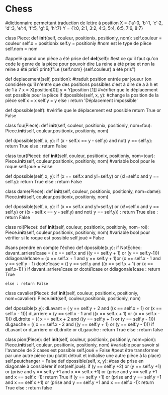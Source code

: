 # Chess
#dictionnaire permettant traduction de lettre à position
X = {'a':0, 'b':1, 'c':2, 'd':3, 'e':4, 'f':5, 'g':6, 'h':7}
Y = {1:0, 2:1, 3:2, 4:3, 5:4, 6:5, 7:6, 8:7}

class Piece:
  def __init__(self, couleur, positionix, positioniy, nom):
    self.couleur = couleur
    self.x = positionix
    self.y = positioniy
    #nom est le type de pièce
    self.nom = nom
  
  #appelé quand une pièce a été prise
  def __del__(self):
    #est ce qu'il faut qu'on code le genre de la pièce pour pouvoir dire La reine a été prise et non la reine a été pris?
    print(f"Le {self.nom} {self.couleur} a été pris")
    
  def deplacement(self, position):
    #traduit position entrée par joueur (on considère qu'il n'entre que des positions possibles c'est à dire de a à h et de 1 à 7
    x = X[position[0]]
    y = Y[position [1]]
    #vérifier que le déplacement est possible pour la pièce
    if dpossible(self, x, y):
      #change la position de la pièce
      self.x = x
      self.y = y
    else : return 'Déplacement impossible'
    
  def dpossible(self):
    #vérifie que le déplacement est possible
      return True or False
    
class fou(Piece):
  def __init__(self, couleur, positionix, positioniy, nom=fou):
    Piece.__init__(self, couleur,positionix, positioniy, nom)
  
  def dpossible(self, x, y):
    if (x - self.x == y - self.y) and not( y == self.y): 
      return True
    else : return False
    
    

class tour(Piece):
  def __init__(self, couleur, positionix, positioniy, nom=tour):
    Piece.__init__(self, couleur,positionix, positioniy, nom)
    #variable bool pour le roque
    self.joué = False
  
  def dpossible(self, x, y):
    if (x == self.x and y!=self.y) or (x!=self.x and y == self.y): 
      return True
    else : return False
    

class dame(Piece):
  def __init__(self, couleur, positionix, positioniy, nom=dame):
    Piece.__init__(self, couleur,positionix, positioniy, nom)
    
  def dpossible(self, x, y):
    if (x == self.x and y!=self.y) or (x!=self.x and y == self.y) or ((x - self.x == y - self.y) and not( y == self.y)) : 
      return True
    else : return False
    
class roi(Piece):
  def __init__(self, couleur, positionix, positioniy, nom=roi):
    Piece.__init__(self, couleur,positionix, positioniy, nom)
    #variable bool pour vérifier si le roque est possible
    self.joué = False
  
  #sans prendre en compte l'échec
  def dpossible(x,y):
    if NotEchec:
      davant_arriere1case = ( x == self.x and ((y == self.y + 1) or (y == self.y-1)))
      ddiagonale1case = (x == self.x + 1 and y == self.y + 1)or (x == self.x - 1 and y == self.y - 1)
      dcoté1case = (( y == self.y and ((x == self.x + 1) or (x == self.x-1)) )
      if davant_arriere1case or dcoté1case or ddiagonale1case :
        return True
    
    else : return False
    

class cavalier(Piece):
  def __init__(self, couleur, positionix, positioniy, nom=cavalier):
    Piece.__init__(self, couleur,positionix, positioniy, nom)
  
  def dpossible(x,y):
    dLavant = ( y == self.y + 2  and ((x == self.x + 1) or (x == self.x - 1)))
    dLarriere = (y == self.x - 1 and ((x == self.x + 1) or (x == self.x - 1)))
    dLdroite = (( x == self.x + 2 and ((y == self.y + 1) or (y == self.y - 1)))
    dLgauche = (( x == self.x - 2 and ((y == self.y + 1) or (y == self.y - 1)))
    if dLavant or dLarrière or dLdroite or dLgauche :
      return True
    else : return false
    
class pion(Piece):
  def __init__(self, couleur, positionix, positioniy, nom=pion):
    Piece.__init__(self, couleur, positionix, positioniy, nom)
    #variable pour savoir si l'avancée de 2 cases est possible
    self.joué = False
    #peut être transformer par une autre pièce (ou plutôt détruit et initialise une autre pièce à la place)
    self.peutchanger = False
  def dpossible(self, x, y):
    #cas de prise en diagonale à considérer
    if not(self.joué):
      if (y == self.y +2) or (y == self.y +1) or (prise and y == self.y +1 and x == self.x +1) or (prise and y == self.y +1 and x == self.x -1):
        return True
    if (y == self.y +1) or (prise and y == self.y +1 and x == self.x +1) or (prise and y == self.y +1 and x == self.x -1): return True
    else : return false
    

    
    
    
    
    
    
    
    
 
    
 
 
    
